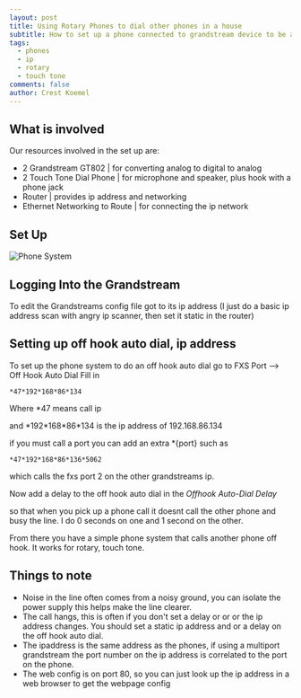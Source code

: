 ```yaml
---
layout: post
title: Using Rotary Phones to dial other phones in a house
subtitle: How to set up a phone connected to grandstream device to be able to off-hook auto dial ip addresses
tags:
  - phones
  - ip
  - rotary
  - touch tone
comments: false
author: Crest Koemel
---
```


## What is involved
Our resources involved in the set up are:
- 2 Grandstream GT802 | for converting analog to digital to analog
- 2 Touch Tone Dial Phone | for microphone and speaker, plus hook with a phone jack
- Router | provides ip address and networking
- Ethernet Networking to Route | for connecting the ip network 

## Set Up

![Phone System](Phone%20System.png)
## Logging Into the Grandstream
To edit the Grandstreams config file got to its ip address (I just do a basic ip address scan with angry ip scanner, then set it static in the router)

## Setting up off hook auto dial, ip address
To set up the phone system to do an off hook auto dial go to 
FXS Port --> Off Hook Auto Dial
Fill in 
```
*47*192*168*86*134
```
Where \*47 means call ip

and \*192\*168\*86\*134 is the ip address of 192.168.86.134

if you must call a port you can add an extra \*{port} such as

```
*47*192*168*86*136*5062
```

which calls the fxs port 2 on the other grandstreams ip.

Now add a delay to the off hook auto dial in the 
_Offhook Auto-Dial Delay_

so that when you pick up a phone call it doesnt call the other phone and busy the line. I do 0 seconds on one and 1 second on the other.


From there you have a simple phone system that calls another phone off hook. It works for rotary, touch tone. 

## Things to note
- Noise in the line often comes from a noisy ground, you can isolate the power supply this helps make the line clearer.
- The call hangs, this is often if you don't set a delay or or or the ip address changes. You should set a static ip address  and or a delay on the off hook auto dial.
- The ipaddress is the same address as the phones, if using a multiport grandstream the port number on the ip address is correlated to the port on the phone.
- The web config is on port 80, so you can just look up the ip address in a web browser to get the webpage config